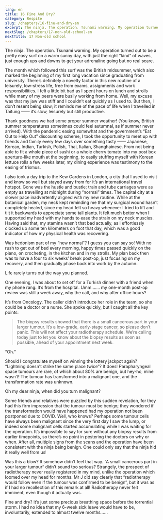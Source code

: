 ```yaml
---
lang: en
title: 16 Fine And Dry?
category: Respite
slug: /chapters/16-fine-and-dry-en
excerpt: The ninja. The operation. Tsunami warning. My operation turned out to be a pretty easy surf on a warm sunny day, with just the right “kind” of waves, just enough ups and downs to get your adrenaline going but no real scare.
nextSlug: /chapters/17-non-old-school-en
nextTitle: 17 Non-old school
---
```


The ninja. The operation. Tsunami warning. My operation turned out to be a pretty easy surf on a warm sunny day, with just the right “kind” of waves, just enough ups and downs to get your adrenaline going but no real scare.

The month which followed this surf was the British midsummer, which also marked the beginning of my first long vacation since graduating from university. There’s definitely a novelty factor in this new routine of a leisurely, low-stress life, free from exams, assignments and work responsibilities. I felt a little bit bad as I spent hours on lunch and strolls while many of my peers were busily working from home. Well, my excuse was that my jaw was stiff and I couldn’t eat quickly as I used to. But then, I don’t resent being slow; it reminds me of the pace of life when I travelled in Taitung —— it’s slow, leisurely but still productive.

Thank goodness we had some proper summer weather! (You know, British summer temperatures sometimes could feel autumnal, as if summer never arrived). With the pandemic easing somewhat and the government’s “Eat Out to Help Out” discounting scheme, I took the opportunity to meet up with friends and family every few days over something tasty —— Japanese, Korean, Indian, Turkish, Polish, Thai, Italian, Shanghainese. From not being able to fit a whole piece of sushi or a whole cherry tomato into my post box aperture-like mouth at the beginning, to easily stuffing myself with Korean lettuce rolls a few weeks later, my dining experience was testimony to the easing of trismus.

I also took a day trip to the Kew Gardens in London, a city that I used to visit and know so well but stayed away from for it’s an international travel hotspot. Gone was the hustle and bustle; train and tube carriages were as empty as travelling at midnight during “normal” times. The capital city at a slower pace inadvertently aligned with my new routine. While at the botanical garden, my neck kept reminding me that my surgical wound hasn’t completely healed, since my head felt so heavy whenever I tried to lift and tilt it backwards to appreciate some tall plants. It felt much better when I supported my head with my hands to ease the strain on my neck muscles. Having said that, my stamina wasn’t that bad actually, as I effortlessly clocked up some ten kilometers on foot that day, which was a good indicator of how my physical health was recovering.

Was hedonism part of my “new normal”? I guess you can say so! With no rush to get out of bed every morning, happy times passed quickly on the piano, on crocheting, in the kitchen and in my strolls. My plan back then was to have a four to six weeks’ break post-op, just focusing on my recovery, and then gradually phase back into work by the autumn.

Life rarely turns out the way you planned.

One evening, I was about to set off for a Turkish dinner with a friend when my phone rang. It’s from the hospital. Umm....... my one-month post-op review was still a week away, why the call, and why after office hours?

It’s from Oncology. The caller didn’t introduce her role in the team, so she could be a doctor or a nurse. She spoke quickly, but I caught all the key points:

>The biopsy results showed that there is a small cancerous part in your larger tumour. It’s a low-grade, early-stage cancer, so please don’t panic. This will not affect your radiotherapy schedule. We’re calling today just to let you know about the biopsy results as soon as possible, ahead of your appointment next week.

<q>Oh.

Should I congratulate myself on winning the lottery jackpot again? “Lightning doesn't strike the same place twice”? It does! Parapharyngeal space tumours are rare, of which about 80% are benign, but hey-ho, mine wasn’t! The tumour has transformed into a malignant one, and the transformation rate was unknown.

Oh my dear ninja, when did you turn malignant?

Some friends and relatives were puzzled by this sudden revelation, for they had this firm impression that the tumour must be benign; they wondered if the transformation would have happened had my operation not been postponed due to COVID. Well, who knows? Perhaps some tumour cells have always been malignant since the very first day I saw the lump, or indeed some malignant cells started accumulating while I was waiting for the operation. It’s impossible to say for sure without any biopsy results from earlier timepoints, so there’s no point in pestering the doctors on why or when. After all, multiple signs from the scans and the operation have been consistent with the ninja being benign. One could only say that the ninja hid it really well from us!

Was this a blow? It somehow didn’t feel that way. “A small cancerous part in your larger tumour“ didn’t sound too serious? Strangely, the prospect of radiotherapy never really registered in my mind, unlike the operation which loomed over my head for months. Mr J did say clearly that “radiotherapy would follow even if the tumour was confirmed to be benign”, but it was as if I had no recollection of this remark at all! Radiotherapy never felt imminent, even though it actually was.

Fine and dry? It’s just some precious breathing space before the torrential storm. I had no idea that my 6-week sick leave would have to be, involuntarily, extended to almost twelve months......